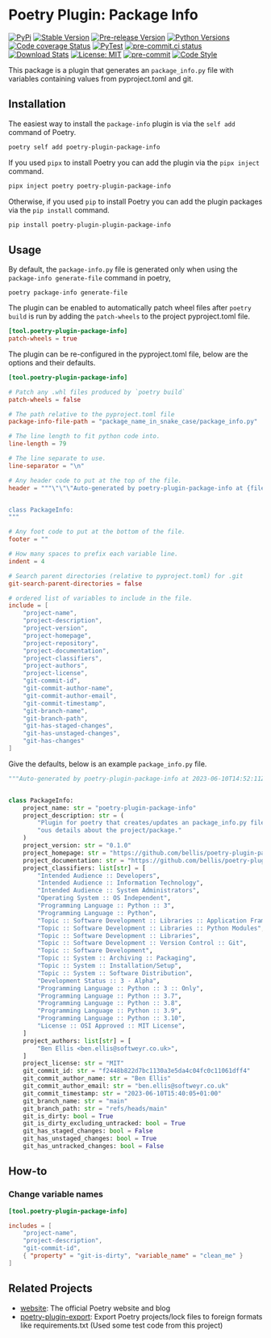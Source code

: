 # Poetry Plugin: Package Info

[![PyPi](https://img.shields.io/pypi/v/poetry-plugin-package-info.svg)](https://pypi.org/project/poetry-plugin-package-info/)
[![Stable Version](https://img.shields.io/pypi/v/poetry-plugin-package-info?label=stable)](https://pypi.org/project/poetry-plugin-package-info/)
[![Pre-release Version](https://img.shields.io/github/v/release/bellis/poetry-plugin-package-info?label=pre-release&include_prereleases&sort=semver)](https://pypi.org/project/poetry-plugin-package-info)
[![Python Versions](https://img.shields.io/pypi/pyversions/poetry-plugin-package-info)](https://pypi.org/project/poetry-plugin-package-info)
[![Code coverage Status](https://codecov.io/gh/bellis/poetry-plugin-package-info/branch/main/graph/badge.svg)](https://codecov.io/gh/bellis/poetry-plugin-package-info)
[![PyTest](https://github.com/bellis/poetry-plugin-package-info/workflows/test/badge.svg)](https://github.com/bellis/poetry-plugin-package-info/actions?query=workflow%3Atest)
[![pre-commit.ci status](https://results.pre-commit.ci/badge/github/BEllis/poetry-plugin-package-info/main.svg)](https://results.pre-commit.ci/latest/github/BEllis/poetry-plugin-package-info/main)
[![Download Stats](https://img.shields.io/pypi/dm/poetry-plugin-package-info)](https://pypistats.org/packages/poetry-plugin-package-info)
[![License: MIT](https://img.shields.io/badge/License-MIT-yellow.svg)](https://opensource.org/licenses/MIT)
[![pre-commit](https://img.shields.io/badge/pre--commit-enabled-brightgreen?logo=pre-commit)](https://github.com/pre-commit/pre-commit)
[![Code Style](https://img.shields.io/badge/code%20style-black-000000.svg)](https://github.com/psf/black)

This package is a plugin that generates an `package_info.py` file with variables containing values from pyproject.toml and git.

## Installation

The easiest way to install the `package-info` plugin is via the `self add` command of Poetry.

```bash
poetry self add poetry-plugin-package-info
```

If you used `pipx` to install Poetry you can add the plugin via the `pipx inject` command.

```bash
pipx inject poetry poetry-plugin-package-info
```

Otherwise, if you used `pip` to install Poetry you can add the plugin packages via the `pip install` command.

```bash
pip install poetry-plugin-plugin-package-info
```

## Usage

By default, the `package-info.py` file is generated only when using the `package-info generate-file` command in poetry,

```
poetry package-info generate-file
```

The plugin can be enabled to automatically patch wheel files after `poetry build` is run by adding the `patch-wheels` to the project pyproject.toml file.

```toml
[tool.poetry-plugin-package-info]
patch-wheels = true
```

The plugin can be re-configured in the pyproject.toml file, below are the options and their defaults.

```toml
[tool.poetry-plugin-package-info]

# Patch any .whl files produced by `poetry build`
patch-wheels = false

# The path relative to the pyproject.toml file
package-info-file-path = "package_name_in_snake_case/package_info.py"

# The line length to fit python code into.
line-length = 79

# The line separate to use.
line-separator = "\n"

# Any header code to put at the top of the file.
header = """\"\"\"Auto-generated by poetry-plugin-package-info at {file-write-time}.\"\"\"


class PackageInfo:
"""

# Any foot code to put at the bottom of the file.
footer = ""

# How many spaces to prefix each variable line.
indent = 4

# Search parent directories (relative to pyproject.toml) for .git
git-search-parent-directories = false

# ordered list of variables to include in the file.
include = [
    "project-name",
    "project-description",
    "project-version",
    "project-homepage",
    "project-repository",
    "project-documentation",
    "project-classifiers",
    "project-authors",
    "project-license",
    "git-commit-id",
    "git-commit-author-name",
    "git-commit-author-email",
    "git-commit-timestamp",
    "git-branch-name",
    "git-branch-path",
    "git-has-staged-changes",
    "git-has-unstaged-changes",
    "git-has-changes"
]
```

Give the defaults, below is an example `package_info.py` file.

```python
"""Auto-generated by poetry-plugin-package-info at 2023-06-10T14:52:11Z."""


class PackageInfo:
    project_name: str = "poetry-plugin-package-info"
    project_description: str = (
        "Plugin for poetry that creates/updates an package_info.py file with vari"
        "ous details about the project/package."
    )
    project_version: str = "0.1.0"
    project_homepage: str = "https://github.com/bellis/poetry-plugin-package-info"
    project_documentation: str = "https://github.com/bellis/poetry-plugin-package-info"
    project_classifiers: list[str] = [
        "Intended Audience :: Developers",
        "Intended Audience :: Information Technology",
        "Intended Audience :: System Administrators",
        "Operating System :: OS Independent",
        "Programming Language :: Python :: 3",
        "Programming Language :: Python",
        "Topic :: Software Development :: Libraries :: Application Frameworks",
        "Topic :: Software Development :: Libraries :: Python Modules",
        "Topic :: Software Development :: Libraries",
        "Topic :: Software Development :: Version Control :: Git",
        "Topic :: Software Development",
        "Topic :: System :: Archiving :: Packaging",
        "Topic :: System :: Installation/Setup",
        "Topic :: System :: Software Distribution",
        "Development Status :: 3 - Alpha",
        "Programming Language :: Python :: 3 :: Only",
        "Programming Language :: Python :: 3.7",
        "Programming Language :: Python :: 3.8",
        "Programming Language :: Python :: 3.9",
        "Programming Language :: Python :: 3.10",
        "License :: OSI Approved :: MIT License",
    ]
    project_authors: list[str] = [
        "Ben Ellis <ben.ellis@softweyr.co.uk>",
    ]
    project_license: str = "MIT"
    git_commit_id: str = "f2448b822d7bc1130a3e5da4c04fc0c11061dff4"
    git_commit_author_name: str = "Ben Ellis"
    git_commit_author_email: str = "ben.ellis@softweyr.co.uk"
    git_commit_timestamp: str = "2023-06-10T15:40:05+01:00"
    git_branch_name: str = "main"
    git_branch_path: str = "refs/heads/main"
    git_is_dirty: bool = True
    git_is_dirty_excluding_untracked: bool = True
    git_has_staged_changes: bool = False
    git_has_unstaged_changes: bool = True
    git_has_untracked_changes: bool = False
```

## How-to

### Change variable names

```toml
[tool.poetry-plugin-package-info]

includes = [
    "project-name",
    "project-description",
    "git-commit-id",
    { "property" = "git-is-dirty", "variable_name" = "clean_me" }
]

```

## Related Projects

* [website](https://github.com/python-poetry/website): The official Poetry website and blog
* [poetry-plugin-export](https://github.com/python-poetry/poetry-plugin-export): Export Poetry projects/lock files to
foreign formats like requirements.txt (Used some test code from this project)
